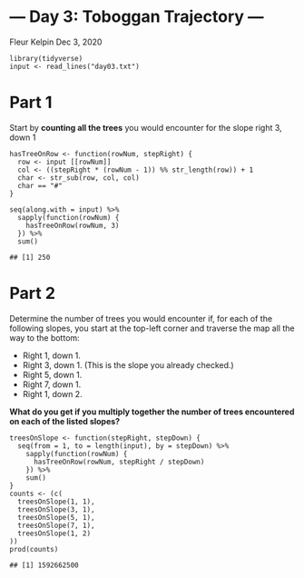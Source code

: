 — Day 3: Toboggan Trajectory —
================
Fleur Kelpin
Dec 3, 2020

    library(tidyverse)
    input <- read_lines("day03.txt")

# Part 1

Start by **counting all the trees** you would encounter for the slope
right 3, down 1

    hasTreeOnRow <- function(rowNum, stepRight) {
      row <- input [[rowNum]]
      col <- ((stepRight * (rowNum - 1)) %% str_length(row)) + 1
      char <- str_sub(row, col, col)
      char == "#"
    }

    seq(along.with = input) %>%
      sapply(function(rowNum) {
        hasTreeOnRow(rowNum, 3)
      }) %>%
      sum()

    ## [1] 250

# Part 2

Determine the number of trees you would encounter if, for each of the
following slopes, you start at the top-left corner and traverse the map
all the way to the bottom:

-   Right 1, down 1.
-   Right 3, down 1. (This is the slope you already checked.)
-   Right 5, down 1.
-   Right 7, down 1.
-   Right 1, down 2.

**What do you get if you multiply together the number of trees
encountered on each of the listed slopes?**

    treesOnSlope <- function(stepRight, stepDown) {
      seq(from = 1, to = length(input), by = stepDown) %>%
        sapply(function(rowNum) {
          hasTreeOnRow(rowNum, stepRight / stepDown)
        }) %>%
        sum()
    }
    counts <- (c(
      treesOnSlope(1, 1),
      treesOnSlope(3, 1),
      treesOnSlope(5, 1),
      treesOnSlope(7, 1),
      treesOnSlope(1, 2)
    ))
    prod(counts)

    ## [1] 1592662500
